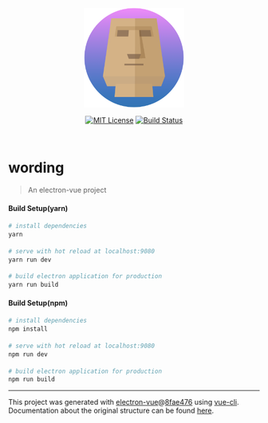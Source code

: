 

<div align="center">
<br>
<img width="200" src="https://github.com/Tatsumi0000/Wording/blob/develop/icons/AppIcon.png" alt="electron-vue">
  
  [![MIT License](http://img.shields.io/badge/license-MIT-blue.svg?style=flat)](LICENSE)
  [![Build Status](https://travis-ci.com/Tatsumi0000/Wording.svg?branch=master)](https://travis-ci.com/Tatsumi0000/Wording)
  
<br>
</div>

# wording

> An electron-vue project


#### Build Setup(yarn)

``` bash
# install dependencies
yarn

# serve with hot reload at localhost:9080
yarn run dev

# build electron application for production
yarn run build


```

#### Build Setup(npm)

``` bash
# install dependencies
npm install

# serve with hot reload at localhost:9080
npm run dev

# build electron application for production
npm run build


```

---

This project was generated with [electron-vue](https://github.com/SimulatedGREG/electron-vue)@[8fae476](https://github.com/SimulatedGREG/electron-vue/tree/8fae4763e9d225d3691b627e83b9e09b56f6c935) using [vue-cli](https://github.com/vuejs/vue-cli). Documentation about the original structure can be found [here](https://simulatedgreg.gitbooks.io/electron-vue/content/index.html).
